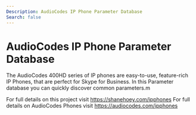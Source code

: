 ```yaml
---
Description: AudioCodes IP Phone Parameter Database
Search: false
---
```


# AudioCodes IP Phone Parameter Database

The AudioCodes 400HD series of IP phones are easy-to-use, feature-rich IP Phones, that are perfect for Skype for Business. In this Parameter database you can quickly discover common parameters.m

For full details on this project visit https://shanehoey.com/ipphones
For full details on AudioCodes Phones visit https://audiocodes.com/ipphones
